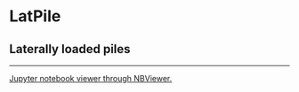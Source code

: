 # LatPile
## Laterally loaded piles

---

[Jupyter notebook viewer through NBViewer.](https://nbviewer.jupyter.org/github/LEGG-UFRGS/LatPile/blob/master/LatPile.ipynb)
